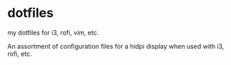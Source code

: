 # dotfiles
my dotfiles for i3, rofi, vim, etc.

An assortment of configuration files for a hidpi display when used with i3, rofi, etc.
